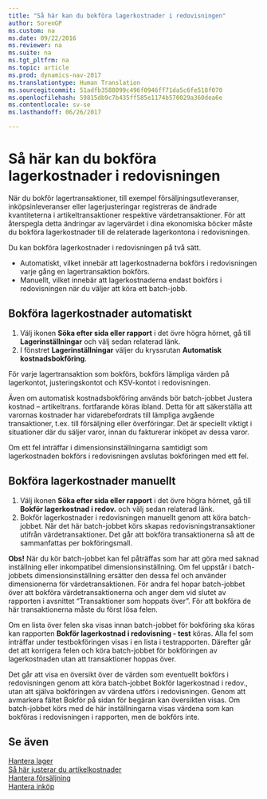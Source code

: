 ```yaml
---
title: "Så här kan du bokföra lagerkostnader i redovisningen"
author: SorenGP
ms.custom: na
ms.date: 09/22/2016
ms.reviewer: na
ms.suite: na
ms.tgt_pltfrm: na
ms.topic: article
ms.prod: dynamics-nav-2017
ms.translationtype: Human Translation
ms.sourcegitcommit: 51adfb3588099c496f0946ff71da5c6fe518f070
ms.openlocfilehash: 59815db9c7b435ff585e1174b570029a360dea6e
ms.contentlocale: sv-se
ms.lasthandoff: 06/26/2017

---
```


# <a name="how-to-post-inventory-costs-to-the-general-ledger"></a>Så här kan du bokföra lagerkostnader i redovisningen   
När du bokför lagertransaktioner, till exempel försäljningsutleveranser, inköpsinleveranser eller lagerjusteringar registreras de ändrade kvantiteterna i artikeltransaktioner respektive värdetransaktioner. För att återspegla detta ändringar av lagervärdet i dina ekonomiska böcker måste du bokföra lagerkostnader till de relaterade lagerkontona i redovisningen.

Du kan bokföra lagerkostnader i redovisningen på två sätt.

- Automatiskt, vilket innebär att lagerkostnaderna bokförs i redovisningen varje gång en lagertransaktion bokförs.
- Manuellt, vilket innebär att lagerkostnaderna endast bokförs i redovisningen när du väljer att köra ett batch-jobb.


## <a name="to-post-inventory-costs-automatically"></a>Bokföra lagerkostnader automatiskt
1. Välj ikonen **Söka efter sida eller rapport** i det övre högra hörnet, gå till **Lagerinställningar** och välj sedan relaterad länk.
2. I fönstret **Lagerinställningar** väljer du kryssrutan **Automatisk kostnadsbokföring**.

För varje lagertransaktion som bokförs, bokförs lämpliga värden på lagerkontot, justeringskontot och KSV-kontot i redovisningen.

Även om automatisk kostnadsbokföring används bör batch-jobbet Justera kostnad – artikeltrans. fortfarande köras ibland. Detta för att säkerställa att varornas kostnader har vidarebefordrats till lämpliga avgående transaktioner, t.ex. till försäljning eller överföringar. Det är speciellt viktigt i situationer där du säljer varor, innan du fakturerar inköpet av dessa varor.

Om ett fel inträffar i dimensionsinställningarna samtidigt som lagerkostnaden bokförs i redovisningen avslutas bokföringen med ett fel.

## <a name="to-post-inventory-costs-manually"></a>Bokföra lagerkostnader manuellt
1. Välj ikonen **Söka efter sida eller rapport** i det övre högra hörnet, gå till **Bokför lagerkostnad i redov.** och välj sedan relaterad länk.
2. Bokför lagerkostnader i redovisningen manuellt genom att köra batch-jobbet. När det här batch-jobbet körs skapas redovisningstransaktioner utifrån värdetransaktioner. Det går att bokföra transaktionerna så att de sammanfattas per bokföringsmall.

**Obs!** När du kör batch-jobbet kan fel påträffas som har att göra med saknad inställning eller inkompatibel dimensionsinställning. Om fel uppstår i batch-jobbets dimensionsinställning ersätter den dessa fel och använder dimensionerna för värdetransaktionen. För andra fel hopar batch-jobbet över att bokföra värdetransaktionerna och anger dem vid slutet av rapporten i avsnittet “Transaktioner som hoppats över”. För att bokföra de här transaktionerna måste du först lösa felen.

Om en lista över felen ska visas innan batch-jobbet för bokföring ska köras kan rapporten **Bokför lagerkostnad i redovisning - test** köras. Alla fel som inträffar under testbokföringen visas i en lista i testrapporten. Därefter går det att korrigera felen och köra batch-jobbet för bokföringen av lagerkostnaden utan att transaktioner hoppas över.

Det går att visa en översikt över de värden som eventuellt bokförs i redovisningen genom att köra batch-jobbet Bokför lagerkostnad i redov., utan att själva bokföringen av värdena utförs i redovisningen. Genom att avmarkera fältet Bokför på sidan för begäran kan översikten visas. Om batch-jobbet körs med de här inställningarna visas värdena som kan bokföras i redovisningen i rapporten, men de bokförs inte.

## <a name="see-also"></a>Se även
[Hantera lager](inventory-manage-inventory.md)    
[Så här justerar du artikelkostnader](inventory-how-adjust-item-costs.md)  
[Hantera försäljning](sales-manage-sales.md)  
[Hantera inköp](purchasing-manage-purchasing.md)

